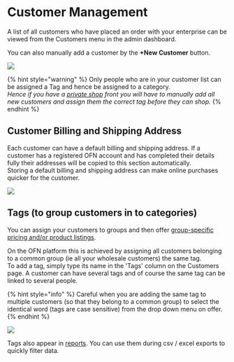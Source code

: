 # Customer Management

A list of all customers who have placed an order with your enterprise can be viewed from the Customers menu in the admin dashboard.

You can also manually add a customer by the **+New Customer** button.&#x20;

![](<../../../.gitbook/assets/customer1 (2).jpg>)

{% hint style="warning" %}
Only people who are in your customer list can be assigned a Tag and hence be assigned to a category.\
_Hence if you have a_ [_private shop_](../private-shopfront.md) _front you will have to manually add all new customers and assign them the correct tag before they can shop._
{% endhint %}

## Customer Billing and Shipping Address

Each customer can have a default billing and shipping address.  If a customer has a registered OFN account and has completed their details fully their addresses will be copied to this section automatically.\
Storing a default billing and shipping address can make online purchases quicker for the customer.

![](../../../.gitbook/assets/customeraddress.jpg)

## Tags (to group customers in to categories)

You can assign your customers to groups and then offer [group-specific pricing and/or product listings](tags-and-tag-rules.md#customer-specific-pricing).

On the OFN platform this is achieved by assigning all customers belonging to a common group (ie all your wholesale customers) the same tag.\
To add a tag, simply type its name in the 'Tags' column on the Customers page. A customer can have several tags and of course the same tag can be linked to several people.&#x20;

{% hint style="info" %}
Careful when you are adding the same tag to multiple customers (so that they belong to a common group) to select the identical word (tags are case sensitive) from the drop down menu on offer.
{% endhint %}

![](../../../.gitbook/assets/customertags.jpg)

Tags also appear in [reports](../../reports/). You can use them during csv / excel exports to quickly filter data.
